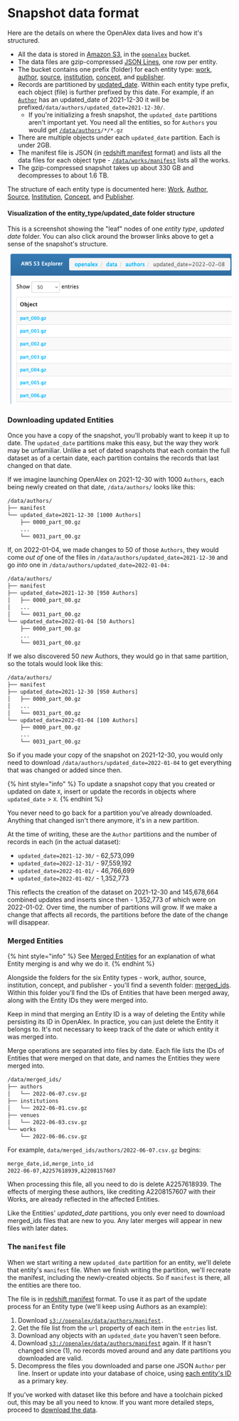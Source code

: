 # Snapshot data format

Here are the details on where the OpenAlex data lives and how it's structured.

* All the data is stored in [Amazon S3](https://aws.amazon.com/s3/), in the [`openalex`](https://openalex.s3.amazonaws.com/browse.html) bucket.
* The data files are gzip-compressed [JSON Lines](https://jsonlines.org/), one row per entity.
* The bucket contains one prefix (folder) for each entity type: [work](https://openalex.s3.amazonaws.com/browse.html#data/works/), [author](https://openalex.s3.amazonaws.com/browse.html#data/authors/), [source](https://openalex.s3.amazonaws.com/browse.html#data/sources/), [institution](https://openalex.s3.amazonaws.com/browse.html#data/institutions/), [concept](https://openalex.s3.amazonaws.com/browse.html#data/concepts/), and [publisher](https://openalex.s3.amazonaws.com/browse.html#data/publishers/).
* Records are partitioned by [updated\_date](../api-entities/works/work-object/#updated\_date). Within each entity type prefix, each object (file) is further prefixed by this date. For example, if an [`Author`](../api-entities/authors/author-object.md) has an updated\_date of 2021-12-30 it will be prefixed`/data/authors/updated_date=2021-12-30/`.
  * If you're initializing a fresh snapshot, the `updated_date` partitions aren't important yet. You need all the entities, so for `Authors` you would get [`/data/authors`](https://openalex.s3.amazonaws.com/browse.html#data/authors/)`/*/*.gz`
* There are multiple objects under each `updated_date` partition. Each is under 2GB.
* The manifest file is JSON (in [redshift manifest](https://docs.aws.amazon.com/redshift/latest/dg/loading-data-files-using-manifest.html) format) and lists all the data files for each object type - [`/data/works/manifest`](https://openalex.s3.amazonaws.com/data/works/manifest) lists all the works.
* The gzip-compressed snapshot takes up about 330 GB and decompresses to about 1.6 TB.&#x20;

The structure of each entity type is documented here: [Work](../api-entities/works/work-object/), [Author](../api-entities/authors/author-object.md), [Source](../api-entities/venues/venue-object.md), [Institution](../api-entities/institutions/institution-object.md), [Concept](../api-entities/concepts/concept-object.md), and [Publisher](../api-entities/publishers/publisher-object.md).

#### Visualization of the entity\_type/updated\_date folder structure

This is a screenshot showing the "leaf" nodes of one _entity type_, _updated date_ folder. You can also click around the browser links above to get a sense of the snapshot's structure.&#x20;

![](<../.gitbook/assets/Screen Shot 2022-07-12 at 12.42.43 PM.png>)

### Downloading updated Entities

Once you have a copy of the snapshot, you'll probably want to keep it up to date. The `updated_date` partitions make this easy, but the way they work may be unfamiliar. Unlike a set of dated snapshots that each contain the full dataset as of a certain date, each partition contains the records that last changed on that date.

If we imagine launching OpenAlex on 2021-12-30 with 1000 `Authors`, each being newly created on that date, `/data/authors/` looks like this:

```
/data/authors/
├── manifest
└── updated_date=2021-12-30 [1000 Authors]
    ├── 0000_part_00.gz
    ...
    └── 0031_part_00.gz
```

If, on 2022-01-04, we made changes to 50 of those `Authors`, they would come _out of_ one of the files in `/data/authors/updated_date=2021-12-30` and go _into_ one in `/data/authors/updated_date=2022-01-04:`

```
/data/authors/
├── manifest
├── updated_date=2021-12-30 [950 Authors]
│   ├── 0000_part_00.gz
│   ...
│   └── 0031_part_00.gz
└── updated_date=2022-01-04 [50 Authors]
    ├── 0000_part_00.gz
    ...
    └── 0031_part_00.gz
```

If we also discovered 50 _new_ Authors, they would go in that same partition, so the totals would look like this:

```
/data/authors/
├── manifest
├── updated_date=2021-12-30 [950 Authors]
│   ├── 0000_part_00.gz
│   ...
│   └── 0031_part_00.gz
└── updated_date=2022-01-04 [100 Authors]
    ├── 0000_part_00.gz
    ...
    └── 0031_part_00.gz
```

So if you made your copy of the snapshot on 2021-12-30, you would only need to download `/data/authors/updated_date=2022-01-04` to get everything that was changed or added since then.

{% hint style="info" %}
To update a snapshot copy that you created or updated on date `X`, insert or update the records in objects where `updated_date` > `X`_._
{% endhint %}

You never need to go back for a partition you've already downloaded. Anything that changed isn't there anymore, it's in a new partition.

At the time of writing, these are the `Author` partitions and the number of records in each (in the actual dataset):

* `updated_date=2021-12-30/` - 62,573,099&#x20;
* `updated_date=2022-12-31/` - 97,559,192&#x20;
* `updated_date=2022-01-01/` - 46,766,699&#x20;
* `updated_date=2022-01-02/` - 1,352,773

This reflects the creation of the dataset on 2021-12-30 and 145,678,664 combined updates and inserts since then - 1,352,773 of which were on 2022-01-02. Over time, the number of partitions will grow. If we make a change that affects all records, the partitions before the date of the change will disappear.

### Merged Entities

{% hint style="info" %}
See [Merged Entities](broken-reference) for an explanation of what Entity merging is and why we do it.&#x20;
{% endhint %}

Alongside the folders for the six Entity types - work, author, source, institution, concept, and publisher - you'll find a seventh folder: [merged\_ids](https://openalex.s3.amazonaws.com/browse.html#data/merged\_ids/). Within this folder you'll find the IDs of Entities that have been merged away, along with the Entity IDs they were merged into.

Keep in mind that merging an Entity ID is a way of deleting the Entity while persisting its ID in OpenAlex. In practice, you can just delete the Entity it belongs to. It's not necessary to keep track of the date or which entity it was merged into.

Merge operations are separated into files by date. Each file lists the IDs of Entities that were merged on that date, and names the Entities they were merged into.&#x20;

```
/data/merged_ids/
├── authors
│   └── 2022-06-07.csv.gz
├── institutions
│   └── 2022-06-01.csv.gz
├── venues
│   └── 2022-06-03.csv.gz
└── works
    └── 2022-06-06.csv.gz
```

For example, `data/merged_ids/authors/2022-06-07.csv.gz` begins:

```
merge_date,id,merge_into_id
2022-06-07,A2257618939,A2208157607
```

When processing this file, all you need to do is delete A2257618939. The effects of merging these authors, like crediting A2208157607 with their Works, are already reflected in the affected Entities.

Like the Entities' _updated\_date_ partitions, you only ever need to download merged\_ids files that are new to you. Any later merges will appear in new files with later dates.

### The `manifest` file&#x20;

When we start writing a new `updated_date` partition for an entity, we'll delete that entity's `manifest` file. When we finish writing the partition, we'll recreate the manifest, including the newly-created objects. So if `manifest` is there, all the entities are there too.

The file is in [redshift manifest](https://docs.aws.amazon.com/redshift/latest/dg/loading-data-files-using-manifest.html) format. To use it as part of the update process for an Entity type (we'll keep using Authors as an example):

1. Download [`s3://openalex/data/authors/manifest`](https://openalex.s3.amazonaws.com/data/authors/manifest)`.`
2. Get the file list from the `url` property of each item in the `entries` list.
3. Download any objects with an `updated_date` you haven't seen before.
4. Download [`s3://openalex/data/authors/manifest`](https://openalex.s3.amazonaws.com/data/authors/manifest) again. If it hasn't changed since (1), no records moved around and any date partitions you downloaded are valid.
5. Decompress the files you downloaded and parse one JSON `Author` per line. Insert or update into your database of choice, using [each entity's ID](../how-to-use-the-api/get-single-entities/#the-openalex-id) as a primary key.

If you’ve worked with dataset like this before and have a toolchain picked out, this may be all you need to know. If you want more detailed steps, proceed to [download the data](download-to-your-machine.md).
